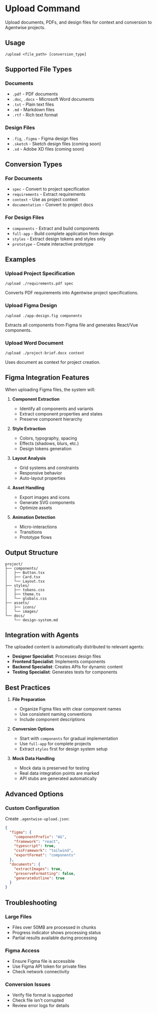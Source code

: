 # Upload Command

Upload documents, PDFs, and design files for context and conversion to Agentwise projects.

## Usage
```
/upload <file_path> [conversion_type]
```

## Supported File Types

### Documents
- `.pdf` - PDF documents
- `.doc`, `.docx` - Microsoft Word documents  
- `.txt` - Plain text files
- `.md` - Markdown files
- `.rtf` - Rich text format

### Design Files
- `.fig`, `.figma` - Figma design files
- `.sketch` - Sketch design files (coming soon)
- `.xd` - Adobe XD files (coming soon)

## Conversion Types

### For Documents
- `spec` - Convert to project specification
- `requirements` - Extract requirements
- `context` - Use as project context
- `documentation` - Convert to project docs

### For Design Files
- `components` - Extract and build components
- `full-app` - Build complete application from design
- `styles` - Extract design tokens and styles only
- `prototype` - Create interactive prototype

## Examples

### Upload Project Specification
```
/upload ./requirements.pdf spec
```
Converts PDF requirements into Agentwise project specifications.

### Upload Figma Design
```
/upload ./app-design.fig components
```
Extracts all components from Figma file and generates React/Vue components.

### Upload Word Document
```
/upload ./project-brief.docx context
```
Uses document as context for project creation.

## Figma Integration Features

When uploading Figma files, the system will:

1. **Component Extraction**
   - Identify all components and variants
   - Extract component properties and states
   - Preserve component hierarchy

2. **Style Extraction**
   - Colors, typography, spacing
   - Effects (shadows, blurs, etc.)
   - Design tokens generation

3. **Layout Analysis**
   - Grid systems and constraints
   - Responsive behavior
   - Auto-layout properties

4. **Asset Handling**
   - Export images and icons
   - Generate SVG components
   - Optimize assets

5. **Animation Detection**
   - Micro-interactions
   - Transitions
   - Prototype flows

## Output Structure

```
project/
├── components/
│   ├── Button.tsx
│   ├── Card.tsx
│   └── Layout.tsx
├── styles/
│   ├── tokens.css
│   ├── theme.ts
│   └── globals.css
├── assets/
│   ├── icons/
│   └── images/
└── docs/
    └── design-system.md
```

## Integration with Agents

The uploaded content is automatically distributed to relevant agents:

- **Designer Specialist**: Processes design files
- **Frontend Specialist**: Implements components
- **Backend Specialist**: Creates APIs for dynamic content
- **Testing Specialist**: Generates tests for components

## Best Practices

1. **File Preparation**
   - Organize Figma files with clear component names
   - Use consistent naming conventions
   - Include component descriptions

2. **Conversion Options**
   - Start with `components` for gradual implementation
   - Use `full-app` for complete projects
   - Extract `styles` first for design system setup

3. **Mock Data Handling**
   - Mock data is preserved for testing
   - Real data integration points are marked
   - API stubs are generated automatically

## Advanced Options

### Custom Configuration
Create `.agentwise-upload.json`:
```json
{
  "figma": {
    "componentPrefix": "AG",
    "framework": "react",
    "typescript": true,
    "cssFramework": "tailwind",
    "exportFormat": "components"
  },
  "documents": {
    "extractImages": true,
    "preserveFormatting": false,
    "generateOutline": true
  }
}
```

## Troubleshooting

### Large Files
- Files over 50MB are processed in chunks
- Progress indicator shows processing status
- Partial results available during processing

### Figma Access
- Ensure Figma file is accessible
- Use Figma API token for private files
- Check network connectivity

### Conversion Issues
- Verify file format is supported
- Check file isn't corrupted
- Review error logs for details